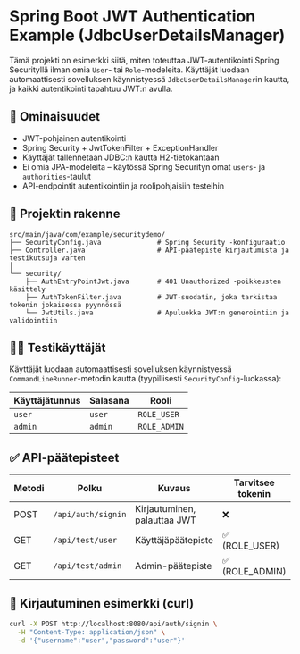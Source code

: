 # Spring Boot JWT Authentication Example (JdbcUserDetailsManager)

Tämä projekti on esimerkki siitä, miten toteuttaa JWT-autentikointi Spring Securityllä ilman omia `User`- tai `Role`-modeleita. Käyttäjät luodaan automaattisesti sovelluksen käynnistyessä `JdbcUserDetailsManager`in kautta, ja kaikki autentikointi tapahtuu JWT:n avulla.

## 🔐 Ominaisuudet

- JWT-pohjainen autentikointi
- Spring Security + JwtTokenFilter + ExceptionHandler
- Käyttäjät tallennetaan JDBC:n kautta H2-tietokantaan
- Ei omia JPA-modeleita – käytössä Spring Securityn omat `users`- ja `authorities`-taulut
- API-endpointit autentikointiin ja roolipohjaisiin testeihin

## 📁 Projektin rakenne

````
src/main/java/com/example/securitydemo/
├── SecurityConfig.java              # Spring Security -konfiguraatio
├── Controller.java                  # API-päätepiste kirjautumista ja testikutsuja varten
│
└── security/
    ├── AuthEntryPointJwt.java       # 401 Unauthorized -poikkeusten käsittely
    ├── AuthTokenFilter.java         # JWT-suodatin, joka tarkistaa tokenin jokaisessa pyynnössä
    └── JwtUtils.java                # Apuluokka JWT:n generointiin ja validointiin
````

## 🧑‍💻 Testikäyttäjät

Käyttäjät luodaan automaattisesti sovelluksen käynnistyessä `CommandLineRunner`-metodin kautta (tyypillisesti `SecurityConfig`-luokassa):

| Käyttäjätunnus | Salasana | Rooli       |
|----------------|----------|-------------|
| `user`         | `user`   | `ROLE_USER` |
| `admin`        | `admin`  | `ROLE_ADMIN` |

## ✅ API-päätepisteet

| Metodi | Polku              | Kuvaus                         | Tarvitsee tokenin |
|--------|--------------------|--------------------------------|--------------------|
| POST   | `/api/auth/signin` | Kirjautuminen, palauttaa JWT  | ❌                |
| GET    | `/api/test/user`   | Käyttäjäpäätepiste             | ✅ (ROLE_USER)    |
| GET    | `/api/test/admin`  | Admin-päätepiste               | ✅ (ROLE_ADMIN)   |

## 🔐 Kirjautuminen esimerkki (curl)

```bash
curl -X POST http://localhost:8080/api/auth/signin \
  -H "Content-Type: application/json" \
  -d '{"username":"user","password":"user"}'
